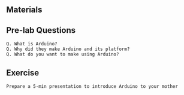 ## Materials 

## Pre-lab Questions
```
Q. What is Arduino? 
Q. Why did they make Arduino and its platform?
Q. What do you want to make using Arduino?
```

## Exercise
```
Prepare a 5-min presentation to introduce Arduino to your mother
```
